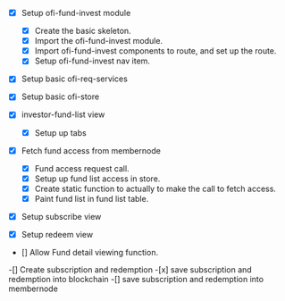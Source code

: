 - [x] Setup ofi-fund-invest module
    - [x] Create the basic skeleton.
    - [x] Import the ofi-fund-invest module. 
    - [x] Import ofi-fund-invest components to route, and set up the route.   
    - [x] Setup ofi-fund-invest nav item. 
    
- [x] Setup basic ofi-req-services
- [x] Setup basic ofi-store

- [x] investor-fund-list view
    - [x] Setup up tabs  
    
- [x] Fetch fund access from membernode
   - [x] Fund access request call.
   - [x] Setup up fund list access in store.
   - [x] Create static function to actually to make the call to fetch access.
   - [x] Paint fund list in fund list table.
    
- [x] Setup subscribe view 
- [x] Setup redeem view
- [] Allow Fund detail viewing function.

-[] Create subscription and redemption 
    -[x] save subscription and redemption into blockchain
    -[] save subscription and redemption into membernode
    
